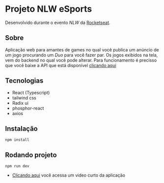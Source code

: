 # Projeto NLW eSports

Desenvolvido durante o evento *NLW* da [Rocketseat](https://www.rocketseat.com.br/).

## Sobre
Aplicação web para amantes de games no qual você publica um anúncio de um jogo procurando um *Duo* para você fazer par.
Os jogos exibidos na tela, vem do backend no qual você pode alterar. Para funcionamento é precisso que você baixe a API que está disponível [clicando aqui](https://github.com/RodrigoVitor/API-NLW-eSports)

## Tecnologias
* React (Typescript)
* tailwind  css
* Radix ui
* phosphor-react
* axios

## Instalação
 `npm install`

## Rodando projeto
 `npm run dev`

* [Clicando aqui](https://www.linkedin.com/feed/update/urn:li:ugcPost:6976910540015054848/) você acessa um video curto da aplicação
